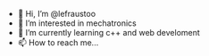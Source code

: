 - 👋 Hi, I’m @lefraustoo
- 👀 I’m interested in mechatronics
- 🌱 I’m currently learning c++ and web develoment
- 📫 How to reach me...

<!---
lefraustoo/lefraustoo is a ✨ special ✨ repository because its `README.md` (this file) appears on your GitHub profile.
You can click the Preview link to take a look at your changes.
--->
